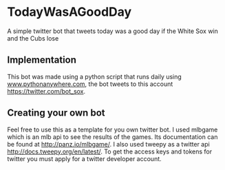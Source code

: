 # TodayWasAGoodDay
A simple twitter bot that tweets today was a good day if the White Sox win and the Cubs lose

## Implementation
This bot was made using a python script that runs daily using www.pythonanywhere.com, the bot tweets to this account https://twitter.com/bot_sox.

## Creating your own bot
Feel free to use this as a template for you own twitter bot. I used mlbgame which is an mlb api to see the results of the games. Its documentation can be found at http://panz.io/mlbgame/. I also used tweepy as a twitter api http://docs.tweepy.org/en/latest/. To get the access keys and tokens for twitter you must apply for a twitter developer account.
